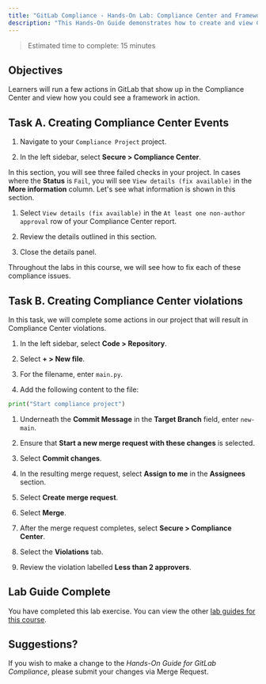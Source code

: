 ```yaml
---
title: "GitLab Compliance - Hands-On Lab: Compliance Center and Frameworks"
description: "This Hands-On Guide demonstrates how to create and view Compliance Center events."
---
```


> Estimated time to complete: 15 minutes

## Objectives

Learners will run a few actions in GitLab that show up in the Compliance Center and view how you could see a framework in action.

## Task A. Creating Compliance Center Events

1. Navigate to your `Compliance Project` project.

1. In the left sidebar, select **Secure > Compliance Center**.

In this section, you will see three failed checks in your project. In cases where the **Status** is `Fail`, you will see `View details (fix available)` in the **More information** column. Let's see what information is shown in this section.

1. Select `View details (fix available)` in the `At least one non-author approval` row of your Compliance Center report.

1. Review the details outlined in this section.

1. Close the details panel.

Throughout the labs in this course, we will see how to fix each of these compliance issues.

## Task B. Creating Compliance Center violations

In this task, we will complete some actions in our project that will result in Compliance Center violations.

1. In the left sidebar, select **Code > Repository**.

1. Select **+ > New file**.

1. For the filename, enter `main.py`.

1. Add the following content to the file:

```python
print("Start compliance project")
```

1. Underneath the **Commit Message** in the **Target Branch** field, enter `new-main`.

1. Ensure that **Start a new merge request with these changes** is selected.

1. Select **Commit changes**.

1. In the resulting merge request, select **Assign to me** in the **Assignees** section.

1. Select **Create merge request**.

1. Select **Merge**.

1. After the merge request completes, select **Secure > Compliance Center**.

1. Select the **Violations** tab.

1. Review the violation labelled **Less than 2 approvers**.

## Lab Guide Complete

You have completed this lab exercise. You can view the other [lab guides for this course](/handbook/customer-success/professional-services-engineering/education-services/ilt-labs/gitlabcompliancehandson).

## Suggestions?

If you wish to make a change to the *Hands-On Guide for GitLab Compliance*, please submit your changes via Merge Request.
